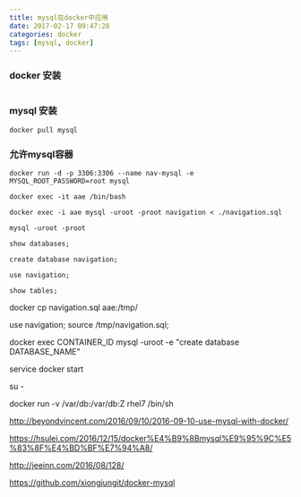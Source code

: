 ```yaml
---
title: mysql在docker中应用
date: 2017-02-17 09:47:28
categories: docker
tags: [mysql, docker]
---
```


### docker 安装

```

```

### mysql 安装

```
docker pull mysql
```


### 允许mysql容器

```
docker run -d -p 3306:3306 --name nav-mysql -e MYSQL_ROOT_PASSWORD=root mysql
```

```
docker exec -it aae /bin/bash

docker exec -i aae mysql -uroot -proot navigation < ./navigation.sql
```

```
mysql -uroot -proot

show databases;

create database navigation;

use navigation;

show tables;

```

docker cp navigation.sql aae:/tmp/

use navigation;
source /tmp/navigation.sql;



docker exec CONTAINER_ID  mysql -uroot -e "create database DATABASE_NAME"

service docker start

su -


  docker run -v /var/db:/var/db:Z rhel7 /bin/sh





  http://beyondvincent.com/2016/09/10/2016-09-10-use-mysql-with-docker/

  https://hsulei.com/2016/12/15/docker%E4%B9%8Bmysql%E9%95%9C%E5%83%8F%E4%BD%BF%E7%94%A8/

  http://jeeinn.com/2016/08/128/

  https://github.com/xiongjungit/docker-mysql